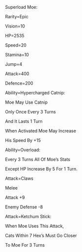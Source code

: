 Superload Moe:

Rarity=Epic

Vision=10

HP=2535

Speed=20

Stamina=10

Jump=4

Attack=400

Defence=200

Ability=Hypercharged Catnip:

Moe May Use Catnip

Only Once Every 3 Turns

And It Lasts 1 Turn

When Activated Moe May Increase 

His Speed By +15

Ability=Overload:

Every 3 Turns All Of Moe’s Stats

Except HP Increase By 5 For 1 Turn.

Attack=Claws

Melee

Attack +9

Enemy Defense -8

Attack=Ketchum Stick:

When Moe Uses This Attack,

Cats Within 7 Hex’s Must Go Closer

To Moe For 3 Turns
